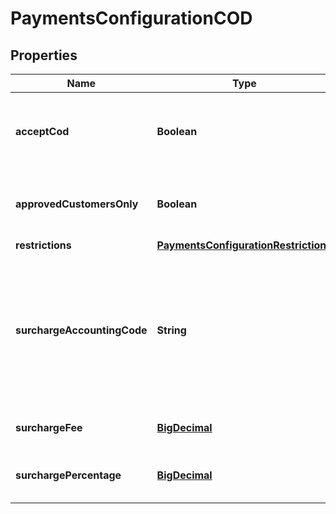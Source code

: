
# PaymentsConfigurationCOD

## Properties
Name | Type | Description | Notes
------------ | ------------- | ------------- | -------------
**acceptCod** | **Boolean** | Master flag indicating this merchant accepts COD |  [optional]
**approvedCustomersOnly** | **Boolean** | If true, only approved customers may pay with COD |  [optional]
**restrictions** | [**PaymentsConfigurationRestrictions**](PaymentsConfigurationRestrictions.md) |  |  [optional]
**surchargeAccountingCode** | **String** | Optional field, if surcharge is set, this is the accounting code the surcharge is tagged with when sent to Quickbooks |  [optional]
**surchargeFee** | [**BigDecimal**](BigDecimal.md) | Additional cost for using COD |  [optional]
**surchargePercentage** | [**BigDecimal**](BigDecimal.md) | Additional percentage cost for using COD |  [optional]



